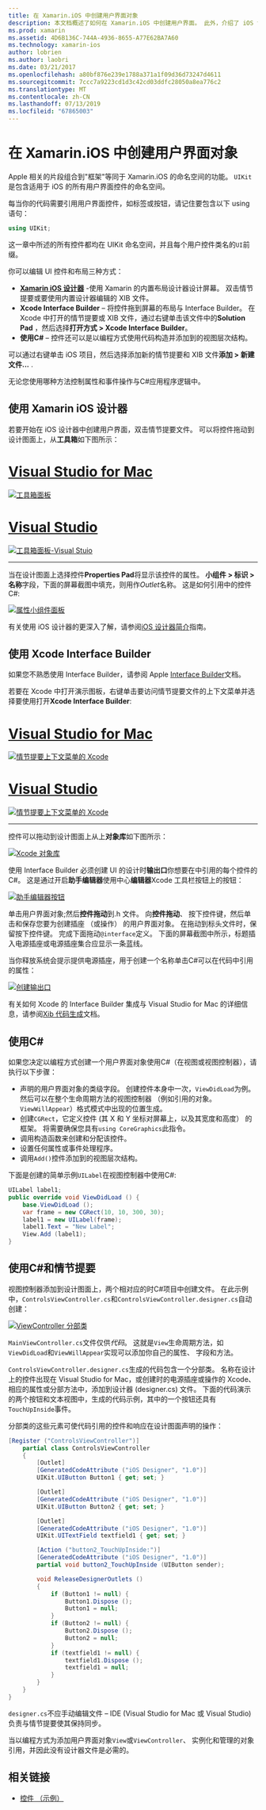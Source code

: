 ```yaml
---
title: 在 Xamarin.iOS 中创建用户界面对象
description: 本文档概述了如何在 Xamarin.iOS 中创建用户界面。 此外，介绍了 iOS 设计器中，Xcode Interface Builder C#，和情节提要。
ms.prod: xamarin
ms.assetid: 4D6B136C-744A-4936-8655-A77E62BA7A60
ms.technology: xamarin-ios
author: lobrien
ms.author: laobri
ms.date: 03/21/2017
ms.openlocfilehash: a80bf876e239e1788a371a1f09d36d73247d4611
ms.sourcegitcommit: 7ccc7a9223cd1d3c42cd03ddfc28050a8ea776c2
ms.translationtype: MT
ms.contentlocale: zh-CN
ms.lasthandoff: 07/13/2019
ms.locfileid: "67865003"
---
```

# <a name="creating-user-interface-objects-in-xamarinios"></a>在 Xamarin.iOS 中创建用户界面对象

Apple 相关的片段组合到"框架"等同于 Xamarin.iOS 的命名空间的功能。 `UIKit` 是包含适用于 iOS 的所有用户界面控件的命名空间。

每当你的代码需要引用用户界面控件，如标签或按钮，请记住要包含以下 using 语句：

```csharp
using UIKit;
```

这一章中所述的所有控件都均在 UIKit 命名空间，并且每个用户控件类名的`UI`前缀。

你可以编辑 UI 控件和布局三种方式：

-  **[Xamarin iOS 设计器](~/ios/user-interface/designer/index.md)** -使用 Xamarin 的内置布局设计器设计屏幕。 双击情节提要或要使用内置设计器编辑的 XIB 文件。
-  **Xcode Interface Builder** – 将控件拖到屏幕的布局与 Interface Builder。 在 Xcode 中打开的情节提要或 XIB 文件，通过右键单击该文件中的**Solution Pad** ，然后选择**打开方式 > Xcode Interface Builder**。
-  **使用C#**  – 控件还可以是以编程方式使用代码构造并添加到的视图层次结构。

可以通过右键单击 iOS 项目，然后选择添加新的情节提要和 XIB 文件**添加 > 新建文件...** .

无论您使用哪种方法控制属性和事件操作与C#应用程序逻辑中。

## <a name="using-xamarin-ios-designer"></a>使用 Xamarin iOS 设计器

若要开始在 iOS 设计器中创建用户界面，双击情节提要文件。 可以将控件拖动到设计图面上，从**工具箱**如下图所示：

# <a name="visual-studio-for-mactabmacos"></a>[Visual Studio for Mac](#tab/macos)

 [![](creating-ui-objects-images/image2b.png "工具箱面板")](creating-ui-objects-images/image2b.png#lightbox)
 
# <a name="visual-studiotabwindows"></a>[Visual Studio](#tab/windows)

 [![](creating-ui-objects-images/image2b-vs.png "工具箱面板-Visual Stuio")](creating-ui-objects-images/image2b.png#lightbox)
 
-----

当在设计图面上选择控件**Properties Pad**将显示该控件的属性。 **小组件 > 标识 > 名称**字段，下面的屏幕截图中填充，则用作*Outlet*名称。 这是如何引用中的控件C#:

 [![](creating-ui-objects-images/image3b.png "属性小组件面板")](creating-ui-objects-images/image3b.png#lightbox)

有关使用 iOS 设计器的更深入了解，请参阅[iOS 设计器简介](~/ios/user-interface/designer/introduction.md)指南。

## <a name="using-xcode-interface-builder"></a>使用 Xcode Interface Builder

如果您不熟悉使用 Interface Builder，请参阅 Apple [Interface Builder](https://developer.apple.com/xcode/interface-builder/)文档。

若要在 Xcode 中打开演示图板，右键单击要访问情节提要文件的上下文菜单并选择要使用打开**Xcode Interface Builder**:

# <a name="visual-studio-for-mactabmacos"></a>[Visual Studio for Mac](#tab/macos)

 [![](creating-ui-objects-images/imagexcode.png "情节提要上下文菜单的 Xcode")](creating-ui-objects-images/imagexcode.png#lightbox)
 
# <a name="visual-studiotabwindows"></a>[Visual Studio](#tab/windows)

[![](creating-ui-objects-images/imagexcode-vs.png "情节提要上下文菜单的 Xcode")](creating-ui-objects-images/imagexcode-vs.png#lightbox)

-----

控件可以拖动到设计图面上从上**对象库**如下图所示：

 [![](creating-ui-objects-images/image5a.png "Xcode 对象库")](creating-ui-objects-images/image5a.png#lightbox)

使用 Interface Builder 必须创建 UI 的设计时**输出口**你想要在中引用的每个控件的C#。 这是通过开启**助手编辑器**使用中心**编辑器**Xcode 工具栏按钮上的按钮：

 [![](creating-ui-objects-images/image6a.png "助手编辑器按钮")](creating-ui-objects-images/image6a.png#lightbox)

单击用户界面对象;然后**控件拖动**到.h 文件。 向**控件拖动**、 按下控件键，然后单击和保存您要为创建插座 （或操作） 的用户界面对象。 在拖动到标头文件时，保留按下控件键。 完成下面拖动`@interface`定义。 下面的屏幕截图中所示，标题插入电源插座或电源插座集合应显示一条蓝线。

当你释放系统会提示提供电源插座，用于创建一个名称单击C#可以在代码中引用的属性：

 [![](creating-ui-objects-images/image8a.png "创建输出口")](creating-ui-objects-images/image8a.png#lightbox)

有关如何 Xcode 的 Interface Builder 集成与 Visual Studio for Mac 的详细信息，请参阅[Xib 代码生成](~/ios/internals/xib-code-generation.md#generated)文档。

## <a name="using-c"></a>使用C#

如果您决定以编程方式创建一个用户界面对象使用C#（在视图或视图控制器），请执行以下步骤：

-  声明的用户界面对象的类级字段。 创建控件本身中一次，`ViewDidLoad`为例。 然后可以在整个生命周期方法的视图控制器 （例如引用的对象。
`ViewWillAppear`）格式模式中出现的位置生成。
-  创建`CGRect`，它定义控件 (其 X 和 Y 坐标对屏幕上，以及其宽度和高度） 的框架。 将需要确保您具有`using CoreGraphics`此指令。
-  调用构造函数来创建和分配该控件。
-  设置任何属性或事件处理程序。
-  调用`Add()`控件添加到的视图层次结构。

下面是创建的简单示例`UILabel`在视图控制器中使用C#:

```csharp
UILabel label1;
public override void ViewDidLoad () {
    base.ViewDidLoad ();
    var frame = new CGRect(10, 10, 300, 30);
    label1 = new UILabel(frame);
    label1.Text = "New Label";
    View.Add (label1);
}
```

<a name="partial_classes" />

## <a name="using-c-and-storyboards"></a>使用C#和情节提要

视图控制器添加到设计图面上，两个相对应的时C#项目中创建文件。 在此示例中，`ControlsViewController.cs`和`ControlsViewController.designer.cs`自动创建：

 [![](creating-ui-objects-images/image9b.png "ViewController 分部类")](creating-ui-objects-images/image9b.png#lightbox)

`MainViewController.cs`文件仅供*代码*。 这就是`View`生命周期方法，如`ViewDidLoad`和`ViewWillAppear`实现可以添加你自己的属性、 字段和方法。

`ControlsViewController.designer.cs`生成的代码包含一个分部类。 名称在设计上的控件出现在 Visual Studio for Mac，或创建时的电源插座或操作的 Xcode、 相应的属性或分部方法中，添加到设计器 (designer.cs) 文件。 下面的代码演示的两个按钮和文本视图中，生成的代码示例，其中的一个按钮还具有`TouchUpInside`事件。

分部类的这些元素可使代码引用的控件和响应在设计图面声明的操作：

```csharp
[Register ("ControlsViewController")]
    partial class ControlsViewController
    {
        [Outlet]
        [GeneratedCodeAttribute ("iOS Designer", "1.0")]
        UIKit.UIButton Button1 { get; set; }

        [Outlet]
        [GeneratedCodeAttribute ("iOS Designer", "1.0")]
        UIKit.UIButton Button2 { get; set; }

        [Outlet]
        [GeneratedCodeAttribute ("iOS Designer", "1.0")]
        UIKit.UITextField textfield1 { get; set; }

        [Action ("button2_TouchUpInside:")]
        [GeneratedCodeAttribute ("iOS Designer", "1.0")]
        partial void button2_TouchUpInside (UIButton sender);

        void ReleaseDesignerOutlets ()
        {
            if (Button1 != null) {
                Button1.Dispose ();
                Button1 = null;
            }
            if (Button2 != null) {
                Button2.Dispose ();
                Button2 = null;
            }
            if (textfield1 != null) {
                textfield1.Dispose ();
                textfield1 = null;
            }
        }
    }
}
```

`designer.cs`不应手动编辑文件 – IDE (Visual Studio for Mac 或 Visual Studio) 负责与情节提要使其保持同步。

当以编程方式为添加用户界面对象`View`或`ViewController`、 实例化和管理的对象引用，并因此没有设计器文件是必需的。



## <a name="related-links"></a>相关链接

- [控件 （示例）](https://developer.xamarin.com/samples/monotouch/Controls/)
